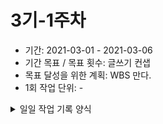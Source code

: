 # 3기-1주차
- 기간: 2021-03-01 - 2021-03-06
- 기간 목표 / 목표 횟수: 글쓰기 컨샙 
- 목표 달성을 위한 계획: WBS 만다.  
- 1회 작업 단위: -

<details><summary>일일 작업 기록 양식</summary>

## 작업 내용 - 작업일
- 산출물(commit url,블로그 주소,...) : [공남주 wikim](https://github.com/pro00er/improve-ourselves/tree/main/wikim)
- 회고(KPT) :
  - Keep (만족,지속): 공남주로 인해 행동 할수 있었다.
  - Problem(불편,개선 필요): 반공유(?) 형태 유지.
  - Try(problem 해결책/ 당장 실행 가능한 action item && 실행 여부를 다음 회고때 확인 가능): WBS
- 기타 메모 : 
 
 

